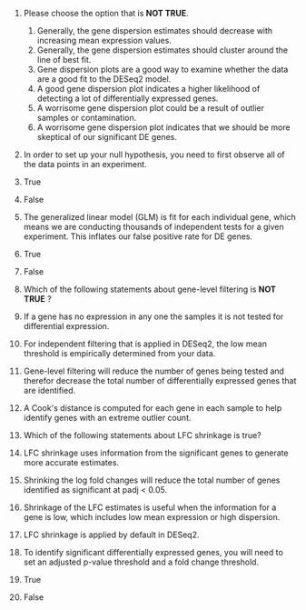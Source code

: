 1. Please choose the option that is **NOT TRUE**.

	1. Generally, the gene dispersion estimates should decrease with increasing mean expression values.
	1. Generally, the gene dispersion estimates should cluster around the line of best fit.
	1. Gene dispersion plots are a good way to examine whether the data are a good fit to the DESeq2 model.
	1. A good gene dispersion plot indicates a higher likelihood of detecting a lot of differentially expressed genes.
	1. A worrisome gene dispersion plot could be a result of outlier samples or contamination.
	1. A worrisome gene dispersion plot indicates that we should be more skeptical of our significant DE genes.

2. In order to set up your null hypothesis, you need to first observe all of the data points in an experiment.

1. True
1. False

3. The generalized linear model (GLM) is fit for each individual gene, which means we are conducting thousands of independent tests for a given experiment. This inflates our false positive rate for DE genes.

1. True
1. False

4. Which of the following statements about gene-level filtering is **NOT TRUE** ?

1. If a gene has no expression in any one the samples it is not tested for differential expression.
1. For independent filtering that is applied in DESeq2, the low mean threshold is empirically determined from your data.
1. Gene-level filtering will reduce the number of genes being tested and therefor decrease the total number of differentially expressed genes that are identified.
1. A Cook's distance is computed for each gene in each sample to help identify genes with an extreme outlier count.

5. Which of the following statements about LFC shrinkage is true?

1. LFC shrinkage uses information from the significant genes to generate more accurate estimates.
1. Shrinking the log fold changes will reduce the total number of genes identified as significant at padj < 0.05.
1. Shrinkage of the LFC estimates is useful when the information for a gene is low, which includes low mean expression or high dispersion.
1. LFC shrinkage is applied by default in DESeq2. 


6. To identify significant differentially expressed genes, you will need to set an adjusted p-value threshold and a fold change threshold. 

1. True
1. False

